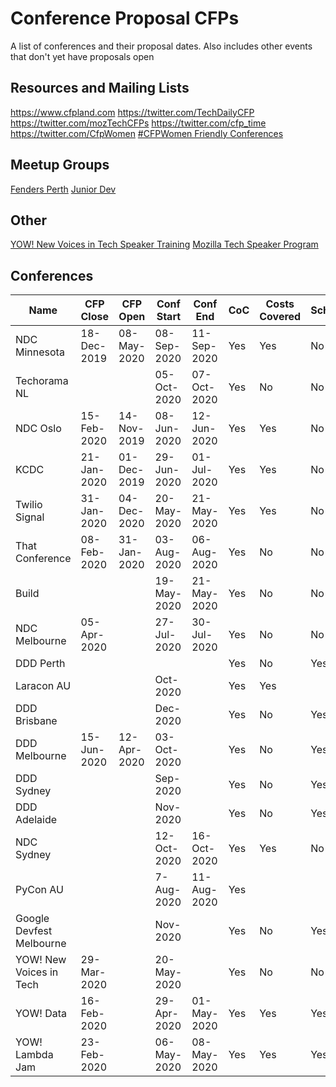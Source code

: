 # Conference Proposal CFPs

A list of conferences and their proposal dates. Also includes other events that don't yet have proposals open

## Resources and Mailing Lists
<https://www.cfpland.com>
<https://twitter.com/TechDailyCFP>
<https://twitter.com/mozTechCFPs>
<https://twitter.com/cfp_time>
<https://twitter.com/CfpWomen>
[#CFPWomen Friendly Conferences](https://airtable.com/shrOX7x2jS6PFkrfC/tblYrryyIzmByL3qU?blocks=hide)

## Meetup Groups
[Fenders Perth](https://www.fenders.co/)
[Junior Dev](https://juniordev.io/)

## Other
[YOW! New Voices in Tech Speaker Training](https://yowconference.com/newvoices)
[Mozilla Tech Speaker Program](https://events.mozilla.org/techspeakers)

## Conferences
| Name                     | CFP Close   | CFP Open    | Conf Start  | Conf End    | CoC | Costs Covered | Scholarships | Stipend | CFP Link                                                     |
| ------------------------ | ----------- | ----------- | ----------- | ----------- | --- | ------------- | ------------ | ------- | ------------------------------------------------------------ |
| NDC Minnesota            | 18-Dec-2019 | 08-May-2020 | 08-Sep-2020 | 11-Sep-2020 | Yes | Yes           | No           | No      | https://sessionize.com/ndc-minnesota-2020/                   |
| Techorama NL             |             |             | 05-Oct-2020 | 07-Oct-2020 | Yes | No            | No           | No      | https://www.techorama.nl/                                    |
| NDC Oslo                 | 15-Feb-2020 | 14-Nov-2019 | 08-Jun-2020 | 12-Jun-2020 | Yes | Yes           | No           | No      | https://sessionize.com/ndc-oslo-2020/                        |
| KCDC                     | 21-Jan-2020 | 01-Dec-2019 | 29-Jun-2020 | 01-Jul-2020 | Yes | Yes           | No           | No      | https://sessionize.com/kcdc-2020                             |
| Twilio Signal            | 31-Jan-2020 | 04-Dec-2020 | 20-May-2020 | 21-May-2020 | Yes | Yes           | No           | No      | https://s.signal.twilio.com/twiliosignalconfticketcfpreghome |
| That Conference          | 08-Feb-2020 | 31-Jan-2020 | 03-Aug-2020 | 06-Aug-2020 | Yes | No            | No           | No      | https://www.thatconference.com/wi                            |
| Build                    |             |             | 19-May-2020 | 21-May-2020 | Yes | No            | No           | No      |                                                              |
| NDC Melbourne            | 05-Apr-2020 |             | 27-Jul-2020 | 30-Jul-2020 | Yes | No            | No           | No      | https://sessionize.com/ndc-melbourne-2020/                   |
| DDD Perth                |             |             |             |             | Yes | No            | Yes          | No      |                                                              |
| Laracon AU               |             |             | Oct-2020    |             | Yes | Yes           |              | No      |                                                              |
| DDD Brisbane             |             |             | Dec-2020    |             | Yes | No            | Yes          | No      |                                                              |
| DDD Melbourne            | 15-Jun-2020 | 12-Apr-2020 | 03-Oct-2020 |             | Yes | No            | Yes          | No      |                                                              |
| DDD Sydney               |             |             | Sep-2020    |             | Yes | No            | Yes          | No      |                                                              |
| DDD Adelaide             |             |             | Nov-2020    |             | Yes | No            | Yes          | No      |                                                              |
| NDC Sydney               |             |             | 12-Oct-2020 | 16-Oct-2020 | Yes | Yes           | No           | No      |                                                              |
| PyCon AU                 |             |             | 7-Aug-2020  | 11-Aug-2020 | Yes |               |              |         |                                                              |
| Google Devfest Melbourne |             |             | Nov-2020    |             | Yes | No            | Yes          | No      |                                                              |
| YOW! New Voices in Tech  | 29-Mar-2020 |             | 20-May-2020 |             | Yes | No            | No           | No      | https://yowconference.com/newvoices                          |
| YOW! Data                | 16-Feb-2020 |             | 29-Apr-2020 | 01-May-2020 | Yes | Yes           | Yes          | No      | https://yowconference.com/cfps/                              |
| YOW! Lambda Jam          | 23-Feb-2020 |             | 06-May-2020 | 08-May-2020 | Yes | Yes           | Yes          | No      | https://yowconference.com/cfps/                              |
